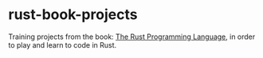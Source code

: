 # rust-book-projects
Training projects from the book: [The Rust Programming Language](https://doc.rust-lang.org/book), in order to play and learn to code in Rust.
